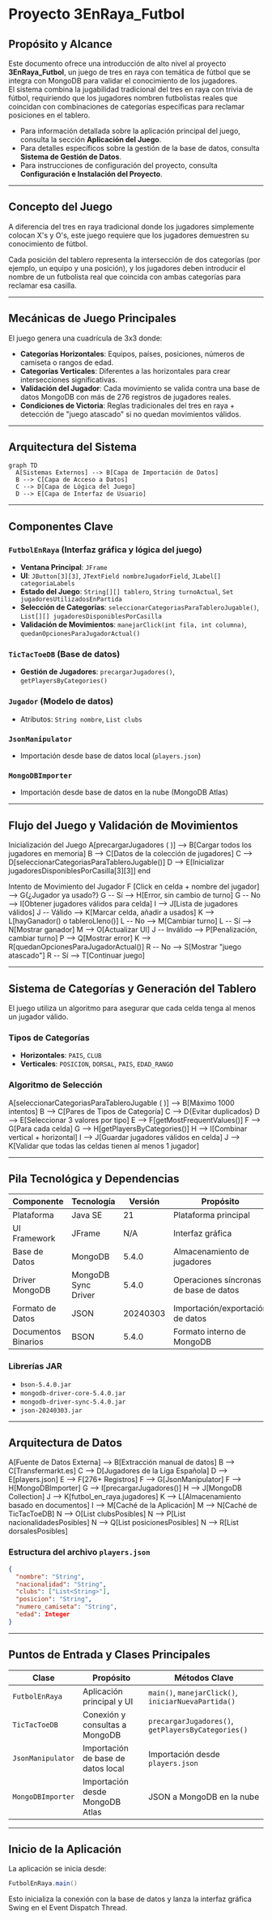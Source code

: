 # Proyecto 3EnRaya_Futbol

## Propósito y Alcance

Este documento ofrece una introducción de alto nivel al proyecto **3EnRaya_Futbol**, un juego de tres en raya con temática de fútbol que se integra con MongoDB para validar el conocimiento de los jugadores.  
El sistema combina la jugabilidad tradicional del tres en raya con trivia de fútbol, requiriendo que los jugadores nombren futbolistas reales que coincidan con combinaciones de categorías específicas para reclamar posiciones en el tablero.

- Para información detallada sobre la aplicación principal del juego, consulta la sección **Aplicación del Juego**.
- Para detalles específicos sobre la gestión de la base de datos, consulta **Sistema de Gestión de Datos**.
- Para instrucciones de configuración del proyecto, consulta **Configuración e Instalación del Proyecto**.

---

## Concepto del Juego

A diferencia del tres en raya tradicional donde los jugadores simplemente colocan X's y O's, este juego requiere que los jugadores demuestren su conocimiento de fútbol.

Cada posición del tablero representa la intersección de dos categorías (por ejemplo, un equipo y una posición), y los jugadores deben introducir el nombre de un futbolista real que coincida con ambas categorías para reclamar esa casilla.

---

## Mecánicas de Juego Principales

El juego genera una cuadrícula de 3x3 donde:

- **Categorías Horizontales**: Equipos, países, posiciones, números de camiseta o rangos de edad.
- **Categorías Verticales**: Diferentes a las horizontales para crear intersecciones significativas.
- **Validación del Jugador**: Cada movimiento se valida contra una base de datos MongoDB con más de 276 registros de jugadores reales.
- **Condiciones de Victoria**: Reglas tradicionales del tres en raya + detección de "juego atascado" si no quedan movimientos válidos.

---

## Arquitectura del Sistema

```mermaid
graph TD
  A[Sistemas Externos] --> B[Capa de Importación de Datos]
  B --> C[Capa de Acceso a Datos]
  C --> D[Capa de Lógica del Juego]
  D --> E[Capa de Interfaz de Usuario]
```

---

## Componentes Clave

### `FutbolEnRaya` (Interfaz gráfica y lógica del juego)

- **Ventana Principal**: `JFrame`
- **UI**: `JButton[3][3]`, `JTextField nombreJugadorField`, `JLabel[] categoriaLabels`
- **Estado del Juego**: `String[][] tablero`, `String turnoActual`, `Set jugadoresUtilizadosEnPartida`
- **Selección de Categorías**: `seleccionarCategoriasParaTableroJugable()`, `List[][] jugadoresDisponiblesPorCasilla`
- **Validación de Movimientos**: `manejarClick(int fila, int columna)`, `quedanOpcionesParaJugadorActual()`

### `TicTacToeDB` (Base de datos)

- **Gestión de Jugadores**: `precargarJugadores()`, `getPlayersByCategories()`

### `Jugador` (Modelo de datos)

- Atributos: `String nombre`, `List clubs`

### `JsonManipulator`

- Importación desde base de datos local (`players.json`)

### `MongoDBImporter`

- Importación desde base de datos en la nube (MongoDB Atlas)

---

## Flujo del Juego y Validación de Movimientos


Inicialización del Juego
    A[precargarJugadores ( )] --> B[Cargar todos los jugadores en memoria]
    B --> C[Datos de la colección de jugadores]
    C --> D[seleccionarCategoriasParaTableroJugable()]
    D --> E[Inicializar jugadoresDisponiblesPorCasilla[3][3]]
  end

Intento de Movimiento del Jugador
    F [Click en celda + nombre del jugador] --> G{¿Jugador ya usado?}
    G -- Sí --> H[Error, sin cambio de turno]
    G -- No --> I[Obtener jugadores válidos para celda]
    I --> J[Lista de jugadores válidos]
    J -- Válido --> K[Marcar celda, añadir a usados]
    K --> L[hayGanador() o tableroLleno()]
    L -- No --> M[Cambiar turno]
    L -- Sí --> N[Mostrar ganador]
    M --> O[Actualizar UI]
    J -- Inválido --> P[Penalización, cambiar turno]
    P --> Q[Mostrar error]
    K --> R[quedanOpcionesParaJugadorActual()]
    R -- No --> S[Mostrar "juego atascado"]
    R -- Sí --> T[Continuar juego]

---

## Sistema de Categorías y Generación del Tablero

El juego utiliza un algoritmo para asegurar que cada celda tenga al menos un jugador válido.

### Tipos de Categorías

- **Horizontales**: `PAIS`, `CLUB`
- **Verticales**: `POSICION`, `DORSAL`, `PAIS`, `EDAD_RANGO`

### Algoritmo de Selección

  A[seleccionarCategoriasParaTableroJugable ( )] --> B[Máximo 1000 intentos]
  B --> C[Pares de Tipos de Categoría]
  C --> D{Evitar duplicados}
  D --> E[Seleccionar 3 valores por tipo]
  E --> F[getMostFrequentValues()]
  F --> G[Para cada celda]
  G --> H[getPlayersByCategories()]
  H --> I[Combinar vertical + horizontal]
  I --> J[Guardar jugadores válidos en celda]
  J --> K[Validar que todas las celdas tienen al menos 1 jugador]

---

## Pila Tecnológica y Dependencias

| Componente           | Tecnología              | Versión     | Propósito                                  |
|----------------------|-------------------------|-------------|---------------------------------------------|
| Plataforma           | Java SE                 | 21          | Plataforma principal                        |
| UI Framework         | JFrame                  | N/A         | Interfaz gráfica                            |
| Base de Datos        | MongoDB                 | 5.4.0       | Almacenamiento de jugadores                 |
| Driver MongoDB       | MongoDB Sync Driver     | 5.4.0       | Operaciones síncronas de base de datos      |
| Formato de Datos     | JSON                    | 20240303    | Importación/exportación de datos            |
| Documentos Binarios  | BSON                    | 5.4.0       | Formato interno de MongoDB                  |

### Librerías JAR

- `bson-5.4.0.jar`
- `mongodb-driver-core-5.4.0.jar`
- `mongodb-driver-sync-5.4.0.jar`
- `json-20240303.jar`

---

## Arquitectura de Datos

  A[Fuente de Datos Externa] --> B[Extracción manual de datos]
  B --> C[Transfermarkt.es]
  C --> D[Jugadores de la Liga Española]
  D --> E[players.json]
  E --> F[276+ Registros]
  F --> G[JsonManipulator]
  F --> H[MongoDBImporter]
  G --> I[precargarJugadores()]
  H --> J[MongoDB Collection]
  J --> K[futbol_en_raya.jugadores]
  K --> L[Almacenamiento basado en documentos]
  I --> M[Caché de la Aplicación]
  M --> N[Caché de TicTacToeDB]
  N --> O[List clubsPosibles]
  N --> P[List nacionalidadesPosibles]
  N --> Q[List posicionesPosibles]
  N --> R[List dorsalesPosibles]


### Estructura del archivo `players.json`

```json
{
  "nombre": "String",
  "nacionalidad": "String",
  "clubs": ["List<String>"],
  "posicion": "String",
  "numero_camiseta": "String",
  "edad": Integer
}
```

---

## Puntos de Entrada y Clases Principales

| Clase            | Propósito                                | Métodos Clave                                      |
|------------------|-------------------------------------------|----------------------------------------------------|
| `FutbolEnRaya`   | Aplicación principal y UI                 | `main()`, `manejarClick()`, `iniciarNuevaPartida()`|
| `TicTacToeDB`    | Conexión y consultas a MongoDB            | `precargarJugadores()`, `getPlayersByCategories()` |
| `JsonManipulator`| Importación de base de datos local        | Importación desde `players.json`                   |
| `MongoDBImporter`| Importación desde MongoDB Atlas           | JSON a MongoDB en la nube                          |

---

## Inicio de la Aplicación

La aplicación se inicia desde:

```java
FutbolEnRaya.main()
```

Esto inicializa la conexión con la base de datos y lanza la interfaz gráfica Swing en el Event Dispatch Thread.
